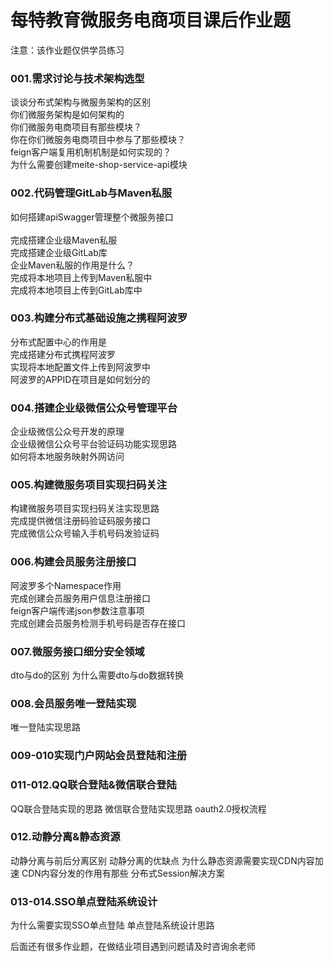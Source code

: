 

# 每特教育微服务电商项目课后作业题
注意：该作业题仅供学员练习


### 001.需求讨论与技术架构选型
谈谈分布式架构与微服务架构的区别<br>
你们微服务架构是如何架构的<br>
你们微服务电商项目有那些模块？<br>
你在你们微服务电商项目中参与了那些模块？<br>
feign客户端复用机制机制是如何实现的？<br>
为什么需要创建meite-shop-service-api模块<br>

### 002.代码管理GitLab与Maven私服
如何搭建apiSwagger管理整个微服务接口<br><br>
完成搭建企业级Maven私服<br>
完成搭建企业级GitLab库<br>
企业Maven私服的作用是什么？<br>
完成将本地项目上传到Maven私服中<br>
完成将本地项目上传到GitLab库中<br>

### 003.构建分布式基础设施之携程阿波罗
分布式配置中心的作用是<br>
完成搭建分布式携程阿波罗<br>
实现将本地配置文件上传到阿波罗中<br>
阿波罗的APPID在项目是如何划分的<br>

### 004.搭建企业级微信公众号管理平台

企业级微信公众号开发的原理<br>
企业级微信公众号平台验证码功能实现思路<br>
如何将本地服务映射外网访问<br>

### 005.构建微服务项目实现扫码关注
构建微服务项目实现扫码关注实现思路<br>
完成提供微信注册码验证码服务接口<br>
完成微信公众号输入手机号码发验证码<br>

### 006.构建会员服务注册接口
阿波罗多个Namespace作用<br>
完成创建会员服务用户信息注册接口<br>
feign客户端传递json参数注意事项<br>
完成创建会员服务检测手机号码是否存在接口<br>


### 007.微服务接口细分安全领域
dto与do的区别
为什么需要dto与do数据转换

### 008.会员服务唯一登陆实现
唯一登陆实现思路
### 009-010实现门户网站会员登陆和注册
### 011-012.QQ联合登陆&微信联合登陆
QQ联合登陆实现的思路
微信联合登陆实现思路
oauth2.0授权流程

### 012.动静分离&静态资源
动静分离与前后分离区别
动静分离的优缺点
为什么静态资源需要实现CDN内容加速
CDN内容分发的作用有那些
分布式Session解决方案

### 013-014.SSO单点登陆系统设计
为什么需要实现SSO单点登陆
单点登陆系统设计思路

后面还有很多作业题，在做结业项目遇到问题请及时咨询余老师<br>




